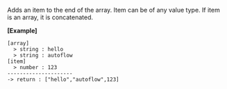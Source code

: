 Adds an item to the end of the array.
Item can be of any value type.
If item is an array, it is concatenated.
<br/>

**[Example]**
```
[array]
  > string : hello
  > string : autoflow
[item]
  > number : 123
---------------------
-> return : ["hello","autoflow",123]
```
